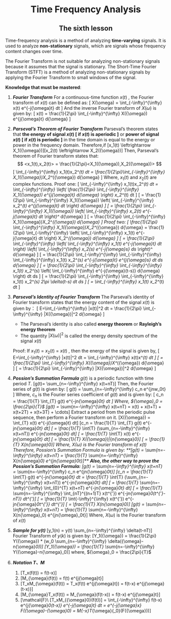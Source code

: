 # <center>Time Frequency Analysis</center>

## <center>The  sixth lesson</center>

Time-frequency analysis is a method of analyzing **time-varying** signals. It is used to analyze **non-stationary** signals, which are signals whose frequency content changes over time. 

The Fourier Transform is not suitable for analyzing non-stationary signals because it assumes that the signal is stationary. The Short-Time Fourier Transform (STFT) is a method of analyzing non-stationary signals by applying the Fourier Transform to small windows of the signal.

**Knowledge that must be mastered**:

1. ***Fourier Transform***
For a continuous-time function $x(t)$ , the Fourier transform of $x(t)$ can be defined as:
\[
X(\omega) = \int_{-\infty}^{\infty} x(t) e^{-j{\omega}t} dt
\]
And the inverse Fourier transform of $X(\omega)$ is given by:
\[
x(t) = \frac{1}{2\pi} \int_{-\infty}^{\infty} X({\omega}) e^{j{\omega}t} d{\omega}
\]

2. ***Parseval’s Theorem of Fourier Transform***
Parseval’s theorem states that **the energy of signal $x(t)$ [ if $x(t)$ is aperiodic ]** or **power of signal $x(t)$ [ if $x(t)$ is periodic ]** in the time domain is equal to the energy or power in the frequency domain.
Therefore,if
\[x_1(t) \leftrightarrow X_1({\omega})\]\[x_2(t) \leftrightarrow X_2({\omega})\]
Then, Parseval’s theorem of Fourier transform states that:
$$
<x_1(t),x_2(t)> = \frac{1}{2\pi}<X_1({\omega}),X_2({\omega})>
$$
\[ \int_{-\infty}^{\infty} x_1(t)x_2^*(t) dt = \frac{1}{2\pi}\int_{-\infty}^{\infty} X_1({\omega})X_2^*({\omega}) d{\omega} \]
Where, $x_1(t)$ and $x_2(t)$ are complex functions.
Proof one:
\[
\int_{-\infty}^{\infty} x_1(t)x_2^*(t) dt = \int_{-\infty}^{\infty} \left( \frac{1}{2\pi} \int_{-\infty}^{\infty} X_1({\omega}) e^{j{\omega}t} d{\omega} \right) x_2^*(t) dt
\]
\[
= \frac{1}{2\pi} \int_{-\infty}^{\infty} X_1({\omega}) \left( \int_{-\infty}^{\infty} x_2^*(t) e^{j{\omega}t} dt \right) d{\omega}
\]
\[
= \frac{1}{2\pi} \int_{-\infty}^{\infty} X_1({\omega}) \left( \int_{-\infty}^{\infty} x_2(t) e^{-j{\omega}t} dt \right)^* d{\omega}
\]
\[
= \frac{1}{2\pi} \int_{-\infty}^{\infty} X_1({\omega})X_2^*({\omega}) d{\omega}
\]
Proof two:
\[
\frac{1}{2\pi} \int_{-\infty}^{\infty} X_1({\omega})X_2^*({\omega}) d{\omega} = \frac{1}{2\pi} \int_{-\infty}^{\infty} \left( \int_{-\infty}^{\infty} x_1(t) e^{-j{\omega}t} dt \right) X_2^*({\omega}) d{\omega}
\]
\[
= \frac{1}{2\pi} \int_{-\infty}^{\infty} \left( \int_{-\infty}^{\infty} x_1(t) e^{-j{\omega}t} dt \right) \left( \int_{-\infty}^{\infty} x_2(s) e^{-j{\omega}s} ds \right)^* d{\omega}
\]
\[
= \frac{1}{2\pi} \int_{-\infty}^{\infty} \int_{-\infty}^{\infty} \int_{-\infty}^{\infty} x_1(t) x_2^*(s)  e^{-j{\omega}t} e^{j{\omega}s} dt ds d{\omega}
\]
\[
= \frac{1}{2\pi} \int_{-\infty}^{\infty} \int_{-\infty}^{\infty} x_1(t) x_2^*(s) \left( \int_{-\infty}^{\infty}  e^{-j{\omega}(t-s)} d{\omega} \right)  dt ds
\]
\[
= \frac{1}{2\pi} \int_{-\infty}^{\infty} \int_{-\infty}^{\infty} x_1(t) x_2^*(s) 2\pi \delta(t-s) dt ds
\]
\[
= \int_{-\infty}^{\infty} x_1(t) x_2^*(t) dt
\]

1. ***Parseval’s Identity of Fourier Transform***
The Parseval’s identity of Fourier transform states that the energy content of the signal $x(t)$ is given by：
\[
E=\int_{-\infty}^{\infty} |x(t)|^2 dt = \frac{1}{2\pi} \int_{-\infty}^{\infty} |X({\omega})|^2 d{\omega}
\]

    - The Parseval’s identity is also called **energy theorem** or **Rayleigh’s energy theorem**
    - The quantity $|X({\omega})|^2$ is called the energy density spectrum of the signal $x(t)$

    Proof:
If $x_1(t)$ = $x_2(t)$ = $x(t)$ , then the energy of the signal is given by,
\[
E=\int_{-\infty}^{\infty} |x(t)|^2 dt = \int_{-\infty}^{\infty} x(t)x^*(t) dt
\]
\[
= \frac{1}{2\pi} \int_{-\infty}^{\infty} X({\omega})X^*({\omega}) d{\omega}
\]
\[
= \frac{1}{2\pi} \int_{-\infty}^{\infty} |X({\omega})|^2 d{\omega}
\]

1. ***Possion’s Summation Formula***
$g(t)$ is a periodic function with time period $T$.
\[g(t)= \sum_{n=-\infty}^{\infty} x(t+nT)\]
Then, the Fourier series of $g(t)$ is given by:
\[
g(t) = \sum_{n=-\infty}^{\infty} c_n e^{jnw_0t}
\]
Where, $c_n$ is the Fourier series coefficient of $g(t)$ and is given by:
\[
c_n = \frac{1}{T} \int_{T} g(t) e^{-jn{\omega}_0t} dt
\]
Where, ${\omega}_0 = \frac{2\pi}{T}$
\[g(t) = \sum_{n=-\infty}^{\infty} x(t+nT) = x(t) + x(t+T) + x(t+2T) + x(t+3T) + \cdots\]
Extract a period from the periodic pulse sequence, then perform a Fourier transform on it.
\[X({\omega}) = \int_{T} x(t) e^{-j{\omega}t} dt\]
\[c_n = \frac{1}{T} \int_{T} g(t) e^{-jn{\omega}_0t} dt\]
\[ = \frac{1}{T} \int_{T} (\sum_{n=-\infty}^{\infty} x(t+nT)) e^{-jn{\omega}_0t} dt\]
\[ = \frac{1}{T} \int_{T} x(t) e^{-jn{\omega}_0t} dt\]
\[ = \frac{1}{T} X({\omega})|_{n{\omega}_0}\]
\[ = \frac{1}{T} X(n{\omega}_0)\]
Where, $X({\omega})$ is the Fourier transform of $x(t)$
Therefore, Possion’s Summation Formula is given by:
**\[g(t) = \sum_{n=-\infty}^{\infty} x(t+nT) = \frac{1}{T} \sum_{n=-\infty}^{\infty}  X(n{\omega}_0) e^{jn{\omega}_0t}\]**
***Also, the other way to prove the Possion’s Summation Formula:***
\[g(t) = \sum_{n=-\infty}^{\infty} x(t+nT) = \sum_{n=-\infty}^{\infty} c_n e^{jn{\omega}_0t}\]
\[c_n = \frac{1}{T} \int_{T} g(t) e^{-jn{\omega}_0t} dt = \frac{1}{T} \int_{T} (\sum_{n=-\infty}^{\infty} x(t+nT)) e^{-jn{\omega}_0t} dt\]
\[ = \frac{1}{T} \sum_{n=-\infty}^{\infty} \int_{0}^{T} x(t+nT) e^{-jn{\omega}_0t} dt\]
\[ = \frac{1}{T} \sum_{n=-\infty}^{\infty} \int_{nT}^{(n+1)T} x(t^{'}) e^{-jn{\omega}_0(t^{'}-nT)} dt^{'}\]
\[ = \frac{1}{T}  \int_{-\infty}^{\infty} x(t^{'}) e^{-jn{\omega}_0t^{'}} dt^{'}\]
\[ = \frac{1}{T} X(n{\omega}_0)\]
\[g(t) = \sum_{n=-\infty}^{\infty} x(t+nT) = \frac{1}{T} \sum_{n=-\infty}^{\infty}  X(n{\omega}_0) e^{jn{\omega}_0t}\]
Where, $X({\omega})$ is the Fourier transform of $x(t)$
1. ***Sample for $y(t)$***
\[y_1(n) = y(t) \sum_{n=-\infty}^{\infty} \delta(t-nT)\]
Fourier Transform of $y(k)$ is given by:
\[Y_1({\omega}) = \frac{1}{2\pi} Y({\omega}) * (w_0 \sum_{n=-\infty}^{\infty} \delta({\omega}-n{\omega}_0))\]
\[Y_1({\omega}) = \frac{1}{T} \sum_{n=-\infty}^{\infty} Y({\omega}-n{\omega}_0)\]
where, ${\omega}_0 = \frac{2\pi}{T}$

1. ***Notation T、M***
    1. \[T_x(f(t)) = f(t-x)\]
    2. \[M_{\omega}(f(t)) = f(t) e^{j{\omega}t}\]
    3. \[T_xM_{\omega}(f(t)) = T_x(f(t) e^{j{\omega}t}) = f(t-x) e^{j{\omega}(t-x)}\]
    4. \[M_{\omega}T_x(f(t)) = M_{\omega}(f(t-x)) = f(t-x) e^{j{\omega}t}\]
    5. \[\mathcal{F}\ [T_xM_{{\omega}0}(f(t))] = \int_{-\infty}^{\infty} f(t-x) e^{j{\omega}_0(t-x)} e^{-j{\omega}t} dt = e^{-j{\omega}x} F({\omega}-{\omega}_0) = M_{-x}T_{\omega}{_0}(F({\omega}))\]